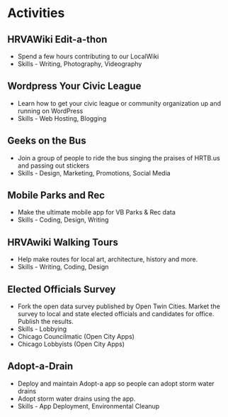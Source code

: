 # Activities

## HRVAWiki Edit-a-thon

* Spend a few hours contributing to our LocalWiki
* Skills - Writing, Photography, Videography

## Wordpress Your Civic League

* Learn how to get your civic league or community organization up and running on WordPress
* Skills - Web Hosting, Blogging

## Geeks on the Bus

* Join a group of people to ride the bus singing the praises of HRTB.us and passing out stickers
* Skills - Design, Marketing, Promotions, Social Media

## Mobile Parks and Rec

* Make the ultimate mobile app for VB Parks & Rec data
* Skills - Coding, Design, Writing

## HRVAwiki Walking Tours

* Help make routes for local art, architecture, history and more.
* Skills - Writing, Coding, Design

## Elected Officials Survey

* Fork the open data survey published by Open Twin Cities. Market the survey to local and state elected officials and candidates for office. Publish the results.
* Skills - Lobbying
* Chicago Councilmatic (Open City Apps)
* Chicago Lobbyists (Open City Apps)

## Adopt-a-Drain

* Deploy and maintain Adopt-a app so people can adopt storm water drains
* Adopt storm water drains using the app.
* Skills - App Deployment, Environmental Cleanup

